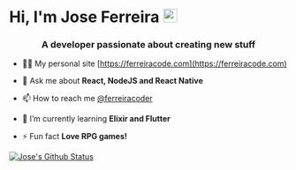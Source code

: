 <h1>Hi, I'm Jose Ferreira <img src="https://media.giphy.com/media/hvRJCLFzcasrR4ia7z/giphy.gif" width="25px"></h1>
<h3 align="center">A developer passionate about creating new stuff</h3>

- 👨‍💻 My personal site [https://ferreiracode.com](https://ferreiracode.com)

- 💬 Ask me about **React, NodeJS and React Native**

- 📫 How to reach me [@ferreiracoder](https://twitter.com/ferreiracoder)

- 🌱 I’m currently learning **Elixir and Flutter**

- ⚡ Fun fact **Love RPG games!**


[![Jose's Github Status](https://github-readme-stats.vercel.app/api?username=codeferreira&count_private=true&show_icons=true&theme=dracula)](https://github.com/anuraghazra/github-readme-stats)
